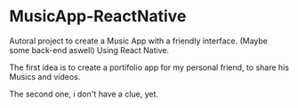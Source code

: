 # MusicApp-ReactNative
Autoral project to create a Music App with a friendly interface. (Maybe some back-end aswell) Using React Native.

The first idea  is to create a portifolio app for my personal friend, to share his Musics and videos. 

The second one, i don't have a clue, yet.
